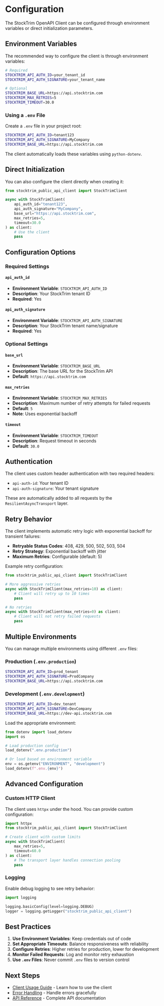 # Configuration

The StockTrim OpenAPI Client can be configured through environment variables or direct initialization parameters.

## Environment Variables

The recommended way to configure the client is through environment variables:

```bash
# Required
STOCKTRIM_API_AUTH_ID=your_tenant_id
STOCKTRIM_API_AUTH_SIGNATURE=your_tenant_name

# Optional
STOCKTRIM_BASE_URL=https://api.stocktrim.com
STOCKTRIM_MAX_RETRIES=5
STOCKTRIM_TIMEOUT=30.0
```

### Using a `.env` File

Create a `.env` file in your project root:

```bash
STOCKTRIM_API_AUTH_ID=tenant123
STOCKTRIM_API_AUTH_SIGNATURE=MyCompany
STOCKTRIM_BASE_URL=https://api.stocktrim.com
```

The client automatically loads these variables using `python-dotenv`.

## Direct Initialization

You can also configure the client directly when creating it:

```python
from stocktrim_public_api_client import StockTrimClient

async with StockTrimClient(
    api_auth_id="tenant123",
    api_auth_signature="MyCompany",
    base_url="https://api.stocktrim.com",
    max_retries=5,
    timeout=30.0
) as client:
    # Use the client
    pass
```

## Configuration Options

### Required Settings

#### `api_auth_id`
- **Environment Variable**: `STOCKTRIM_API_AUTH_ID`
- **Description**: Your StockTrim tenant ID
- **Required**: Yes

#### `api_auth_signature`
- **Environment Variable**: `STOCKTRIM_API_AUTH_SIGNATURE`
- **Description**: Your StockTrim tenant name/signature
- **Required**: Yes

### Optional Settings

#### `base_url`
- **Environment Variable**: `STOCKTRIM_BASE_URL`
- **Description**: The base URL for the StockTrim API
- **Default**: `https://api.stocktrim.com`

#### `max_retries`
- **Environment Variable**: `STOCKTRIM_MAX_RETRIES`
- **Description**: Maximum number of retry attempts for failed requests
- **Default**: `5`
- **Note**: Uses exponential backoff

#### `timeout`
- **Environment Variable**: `STOCKTRIM_TIMEOUT`
- **Description**: Request timeout in seconds
- **Default**: `30.0`

## Authentication

The client uses custom header authentication with two required headers:

- `api-auth-id`: Your tenant ID
- `api-auth-signature`: Your tenant signature

These are automatically added to all requests by the `ResilientAsyncTransport` layer.

## Retry Behavior

The client implements automatic retry logic with exponential backoff for transient failures:

- **Retryable Status Codes**: 408, 429, 500, 502, 503, 504
- **Retry Strategy**: Exponential backoff with jitter
- **Maximum Retries**: Configurable (default: 5)

Example retry configuration:

```python
from stocktrim_public_api_client import StockTrimClient

# More aggressive retries
async with StockTrimClient(max_retries=10) as client:
    # Client will retry up to 10 times
    pass

# No retries
async with StockTrimClient(max_retries=0) as client:
    # Client will not retry failed requests
    pass
```

## Multiple Environments

You can manage multiple environments using different `.env` files:

### Production (`.env.production`)
```bash
STOCKTRIM_API_AUTH_ID=prod_tenant
STOCKTRIM_API_AUTH_SIGNATURE=ProdCompany
STOCKTRIM_BASE_URL=https://api.stocktrim.com
```

### Development (`.env.development`)
```bash
STOCKTRIM_API_AUTH_ID=dev_tenant
STOCKTRIM_API_AUTH_SIGNATURE=DevCompany
STOCKTRIM_BASE_URL=https://dev-api.stocktrim.com
```

Load the appropriate environment:

```python
from dotenv import load_dotenv
import os

# Load production config
load_dotenv(".env.production")

# Or load based on environment variable
env = os.getenv("ENVIRONMENT", "development")
load_dotenv(f".env.{env}")
```

## Advanced Configuration

### Custom HTTP Client

The client uses `httpx` under the hood. You can provide custom configuration:

```python
import httpx
from stocktrim_public_api_client import StockTrimClient

# Create client with custom limits
async with StockTrimClient(
    max_retries=5,
    timeout=60.0
) as client:
    # The transport layer handles connection pooling
    pass
```

### Logging

Enable debug logging to see retry behavior:

```python
import logging

logging.basicConfig(level=logging.DEBUG)
logger = logging.getLogger("stocktrim_public_api_client")
```

## Best Practices

1. **Use Environment Variables**: Keep credentials out of code
2. **Set Appropriate Timeouts**: Balance responsiveness with reliability
3. **Configure Retries**: Higher retries for production, lower for development
4. **Monitor Failed Requests**: Log and monitor retry exhaustion
5. **Use `.env` Files**: Never commit `.env` files to version control

## Next Steps

- [Client Usage Guide](../user-guide/client-guide.md) - Learn how to use the client
- [Error Handling](../user-guide/error-handling.md) - Handle errors gracefully
- [API Reference](../api/client.md) - Complete API documentation

